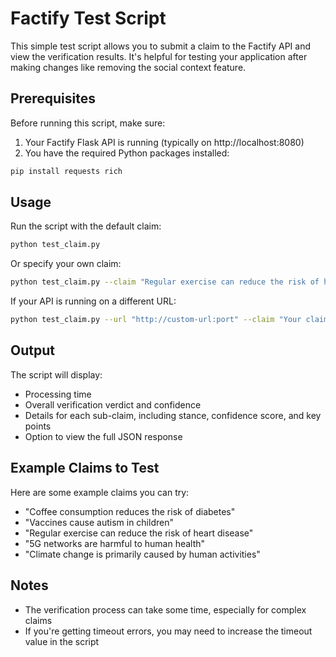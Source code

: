 # Factify Test Script

This simple test script allows you to submit a claim to the Factify API and view the verification results. It's helpful for testing your application after making changes like removing the social context feature.

## Prerequisites

Before running this script, make sure:

1. Your Factify Flask API is running (typically on http://localhost:8080)
2. You have the required Python packages installed:

```bash
pip install requests rich
```

## Usage

Run the script with the default claim:

```bash
python test_claim.py
```

Or specify your own claim:

```bash
python test_claim.py --claim "Regular exercise can reduce the risk of heart disease"
```

If your API is running on a different URL:

```bash
python test_claim.py --url "http://custom-url:port" --claim "Your claim here"
```

## Output

The script will display:
- Processing time
- Overall verification verdict and confidence
- Details for each sub-claim, including stance, confidence score, and key points
- Option to view the full JSON response

## Example Claims to Test

Here are some example claims you can try:

- "Coffee consumption reduces the risk of diabetes"
- "Vaccines cause autism in children"
- "Regular exercise can reduce the risk of heart disease"
- "5G networks are harmful to human health"
- "Climate change is primarily caused by human activities"

## Notes

- The verification process can take some time, especially for complex claims
- If you're getting timeout errors, you may need to increase the timeout value in the script 
